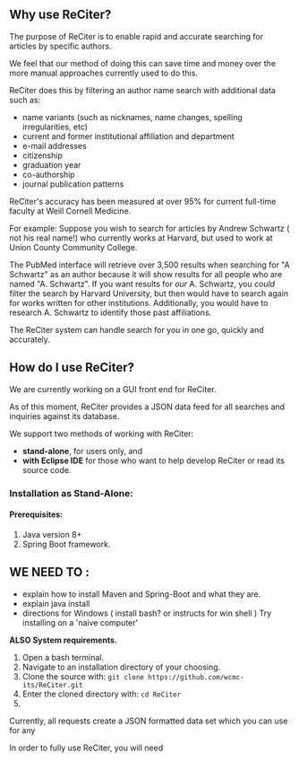 ## Why use ReCiter? 
The purpose of ReCiter is to enable rapid and accurate searching for articles by specific authors.

We feel that our method of doing this can save time and money over the more manual approaches currently used to do this.  

ReCiter does this by filtering an author name search with additional data such as: 
	
* name variants (such as nicknames, name changes, spelling irregularities, etc) 
* current and former institutional affiliation and department
* e-mail addresses
* citizenship
* graduation year
* co-authorship 
* journal publication patterns

ReCiter's accuracy has been measured at over 95% for current full-time faculty at Weill Cornell Medicine.

For example:  Suppose you wish to search for articles by Andrew Schwartz ( not his real name!) who currently works at Harvard, but used to work at Union County Community College.  

The PubMed interface will retrieve over 3,500 results when searching for "A Schwartz" as an author because it will show results for all people who are named "A. Schwartz".  If you want results for *our* A. Schwartz, you *could* filter the search by Harvard University, but then would have to search again for works written for other institutions.  Additionally, you would have to research A. Schwartz to identify those past affiliations.

The ReCiter system can handle search for you in one go, quickly and accurately.

## How do I use ReCiter? 
We are currently working on a GUI front end for ReCiter.  

As of this moment, ReCiter provides a JSON data feed for all searches and inquiries against its database.

We support two methods of working with ReCiter:

* **stand-alone**, for users only, and
* **with Eclipse IDE** for those who want to help develop ReCiter or read its source code.

### Installation as Stand-Alone:
#### Prerequisites: 
1. Java version 8+
2. Spring Boot framework.

## WE NEED TO : 
* explain how to install Maven and Spring-Boot and what they are.
* explain java install
* directions for Windows ( install bash? or instructs for win shell ) 
Try installing on a 'naive computer'

**ALSO System requirements.**


1. Open a bash terminal.
2. Navigate to an installation directory of your choosing.
3. Clone the source with: ```git clone https://github.com/wcmc-its/ReCiter.git```
4. Enter the cloned directory with: ```cd ReCiter```
5. 










Currently, all requests create a JSON formatted data set which you can use for any 

In order to fully use ReCiter, you will need 
